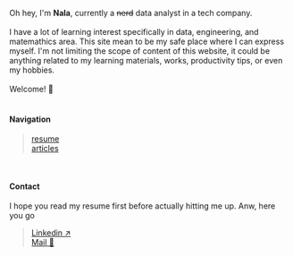 Oh hey, I'm **Nala**, currently a <strike>nerd</strike> data analyst in a tech company.
<br><br>
I have a lot of learning interest specifically in data, engineering, and matemathics area. This site mean to be my safe place where I can express myself.
I'm not limiting the scope of content of this website, it could be anything related to my learning materials, works, productivity tips, or even my hobbies.
<br> <br>
Welcome! 🍻
<br> <br>

#### Navigation
> [resume](/resume) <br>
> [articles](/articles) <br>

<br>

#### Contact
I hope you read my resume first before actually hitting me up. Anw, here you go <br>
> [Linkedin ↗](https://linkedin.com/in/nala-krisnanda) <br>
> [Mail 📩](mailto:pascalisnala98@gmail.com)
